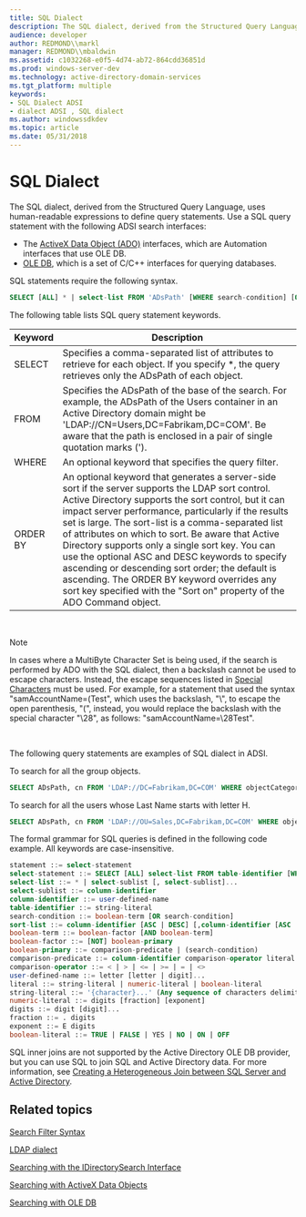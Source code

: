 ```yaml
---
title: SQL Dialect
description: The SQL dialect, derived from the Structured Query Language, uses human-readable expressions to define query statements.
audience: developer
author: REDMOND\\markl
manager: REDMOND\\mbaldwin
ms.assetid: c1032268-e0f5-4d74-ab72-864cdd36851d
ms.prod: windows-server-dev
ms.technology: active-directory-domain-services
ms.tgt_platform: multiple
keywords:
- SQL Dialect ADSI
- dialect ADSI , SQL dialect
ms.author: windowssdkdev
ms.topic: article
ms.date: 05/31/2018
---
```


# SQL Dialect

The SQL dialect, derived from the Structured Query Language, uses human-readable expressions to define query statements. Use a SQL query statement with the following ADSI search interfaces:

-   The [ActiveX Data Object (ADO)](searching-with-activex-data-objects-ado.md) interfaces, which are Automation interfaces that use OLE DB.
-   [OLE DB](searching-with-ole-db.md), which is a set of C/C++ interfaces for querying databases.

SQL statements require the following syntax.


```sql
SELECT [ALL] * | select-list FROM 'ADsPath' [WHERE search-condition] [ORDER BY sort-list]
```



The following table lists SQL query statement keywords.



| Keyword  | Description                                                                                                                                                                                                                                                                                                                                                                                                                                                                                                                                                                                                  |
|----------|--------------------------------------------------------------------------------------------------------------------------------------------------------------------------------------------------------------------------------------------------------------------------------------------------------------------------------------------------------------------------------------------------------------------------------------------------------------------------------------------------------------------------------------------------------------------------------------------------------------|
| SELECT   | Specifies a comma-separated list of attributes to retrieve for each object. If you specify \*, the query retrieves only the ADsPath of each object.                                                                                                                                                                                                                                                                                                                                                                                                                                                          |
| FROM     | Specifies the ADsPath of the base of the search. For example, the ADsPath of the Users container in an Active Directory domain might be 'LDAP://CN=Users,DC=Fabrikam,DC=COM'. Be aware that the path is enclosed in a pair of single quotation marks (').                                                                                                                                                                                                                                                                                                                                                    |
| WHERE    | An optional keyword that specifies the query filter.                                                                                                                                                                                                                                                                                                                                                                                                                                                                                                                                                         |
| ORDER BY | An optional keyword that generates a server-side sort if the server supports the LDAP sort control. Active Directory supports the sort control, but it can impact server performance, particularly if the results set is large. The sort-list is a comma-separated list of attributes on which to sort. Be aware that Active Directory supports only a single sort key. You can use the optional ASC and DESC keywords to specify ascending or descending sort order; the default is ascending. The ORDER BY keyword overrides any sort key specified with the "Sort on" property of the ADO Command object. |



 

> [!Note]  
> In cases where a MultiByte Character Set is being used, if the search is performed by ADO with the SQL dialect, then a backslash cannot be used to escape characters. Instead, the escape sequences listed in [Special Characters](search-filter-syntax.md) must be used. For example, for a statement that used the syntax "samAccountName=\(Test", which uses the backslash, "\\", to escape the open parenthesis, "(", instead, you would replace the backslash with the special character "\\28", as follows: "samAccountName=\\28Test".

 

The following query statements are examples of SQL dialect in ADSI.

To search for all the group objects.


```sql
SELECT ADsPath, cn FROM 'LDAP://DC=Fabrikam,DC=COM' WHERE objectCategory='group'
```



To search for all the users whose Last Name starts with letter H.


```sql
SELECT ADsPath, cn FROM 'LDAP://OU=Sales,DC=Fabrikam,DC=COM' WHERE objectCategory='person' AND objectClass='user' AND sn = 'H*' ORDER BY sn
```



The formal grammar for SQL queries is defined in the following code example. All keywords are case-insensitive.


```sql
statement ::= select-statement
select-statement ::= SELECT [ALL] select-list FROM table-identifier [WHERE search-condition] [ORDER BY sort-list]
select-list ::= * | select-sublist [, select-sublist]... 
select-sublist ::= column-identifier
column-identifier ::= user-defined-name 
table-identifier ::= string-literal
search-condition ::= boolean-term [OR search-condition]
sort-list ::= column-identifier [ASC | DESC] [,column-identifier [ASC | DESC]]... 
boolean-term ::= boolean-factor [AND boolean-term]
boolean-factor ::= [NOT] boolean-primary
boolean-primary ::= comparison-predicate | (search-condition)
comparison-predicate ::= column-identifier comparison-operator literal
comparison-operator ::= < | > | <= | >= | = | <>
user-defined-name ::= letter [letter | digit]...
literal ::= string-literal | numeric-literal | boolean-literal 
string-literal ::= '{character}...' (Any sequence of characters delimited by quotes)
numeric-literal ::= digits [fraction] [exponent]
digits ::= digit [digit]...
fraction ::= . digits 
exponent ::= E digits
boolean-literal ::= TRUE | FALSE | YES | NO | ON | OFF
```



SQL inner joins are not supported by the Active Directory OLE DB provider, but you can use SQL to join SQL and Active Directory data. For more information, see [Creating a Heterogeneous Join between SQL Server and Active Directory](creating-a-heterogeneous-join-between-sql-server-and-active-directory.md).

## Related topics

<dl> <dt>

[Search Filter Syntax](search-filter-syntax.md)
</dt> <dt>

[LDAP dialect](ldap-dialect.md)
</dt> <dt>

[Searching with the IDirectorySearch Interface](searching-with-idirectorysearch.md)
</dt> <dt>

[Searching with ActiveX Data Objects](searching-with-activex-data-objects-ado.md)
</dt> <dt>

[Searching with OLE DB](searching-with-ole-db.md)
</dt> </dl>

 

 




